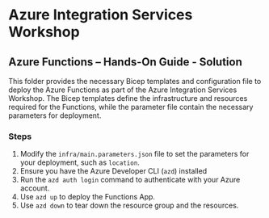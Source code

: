 # Azure Integration Services Workshop

## Azure Functions – Hands-On Guide - Solution

This folder provides the necessary Bicep templates and configuration file to deploy the Azure Functions as part of the Azure Integration Services Workshop. The Bicep templates define the infrastructure and resources required for the Functions, while the parameter file contain the necessary parameters for deployment.

### Steps

1. Modify the `infra/main.parameters.json` file to set the parameters for your deployment, such as `location`.
1. Ensure you have the Azure Developer CLI (`azd`) installed
1. Run the `azd auth login` command to authenticate with your Azure account.
1. Use `azd up` to deploy the Functions App.
1. Use `azd down` to tear down the resource group and the resources.
